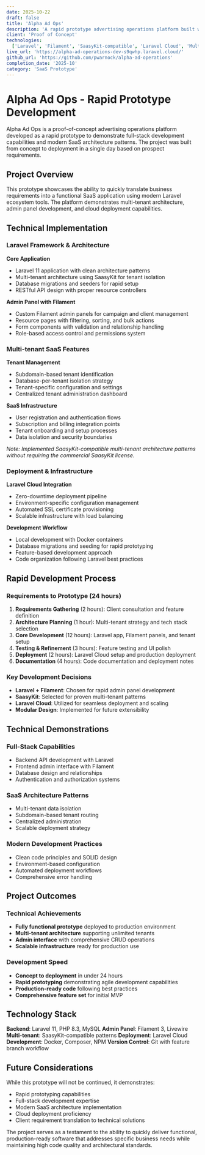 ```yaml
---
date: 2025-10-22
draft: false
title: 'Alpha Ad Ops'
description: 'A rapid prototype advertising operations platform built with Laravel and Filament, demonstrating full-stack development capabilities and modern SaaS architecture patterns.'
client: 'Proof of Concept'
technologies:
  ['Laravel', 'Filament', 'SaasyKit-compatible', 'Laravel Cloud', 'Multi-tenant Architecture']
live_url: 'https://alpha-ad-operations-dev-s9qwhp.laravel.cloud/'
github_url: 'https://github.com/pwarnock/alpha-ad-operations'
completion_date: '2025-10'
category: 'SaaS Prototype'
---
```


# Alpha Ad Ops - Rapid Prototype Development

Alpha Ad Ops is a proof-of-concept advertising operations platform developed as a rapid prototype to demonstrate full-stack development capabilities and modern SaaS architecture patterns. The project was built from concept to deployment in a single day based on prospect requirements.

## Project Overview

This prototype showcases the ability to quickly translate business requirements into a functional SaaS application using modern Laravel ecosystem tools. The platform demonstrates multi-tenant architecture, admin panel development, and cloud deployment capabilities.

## Technical Implementation

### Laravel Framework & Architecture

**Core Application**

- Laravel 11 application with clean architecture patterns
- Multi-tenant architecture using SaasyKit for tenant isolation
- Database migrations and seeders for rapid setup
- RESTful API design with proper resource controllers

**Admin Panel with Filament**

- Custom Filament admin panels for campaign and client management
- Resource pages with filtering, sorting, and bulk actions
- Form components with validation and relationship handling
- Role-based access control and permissions system

### Multi-tenant SaaS Features

**Tenant Management**

- Subdomain-based tenant identification
- Database-per-tenant isolation strategy
- Tenant-specific configuration and settings
- Centralized tenant administration dashboard

**SaaS Infrastructure**

- User registration and authentication flows
- Subscription and billing integration points
- Tenant onboarding and setup processes
- Data isolation and security boundaries

_Note: Implemented SaasyKit-compatible multi-tenant architecture patterns without requiring the commercial SaasyKit license._

### Deployment & Infrastructure

**Laravel Cloud Integration**

- Zero-downtime deployment pipeline
- Environment-specific configuration management
- Automated SSL certificate provisioning
- Scalable infrastructure with load balancing

**Development Workflow**

- Local development with Docker containers
- Database migrations and seeding for rapid prototyping
- Feature-based development approach
- Code organization following Laravel best practices

## Rapid Development Process

### Requirements to Prototype (24 hours)

1. **Requirements Gathering** (2 hours): Client consultation and feature definition
2. **Architecture Planning** (1 hour): Multi-tenant strategy and tech stack selection
3. **Core Development** (12 hours): Laravel app, Filament panels, and tenant setup
4. **Testing & Refinement** (3 hours): Feature testing and UI polish
5. **Deployment** (2 hours): Laravel Cloud setup and production deployment
6. **Documentation** (4 hours): Code documentation and deployment notes

### Key Development Decisions

- **Laravel + Filament**: Chosen for rapid admin panel development
- **SaasyKit**: Selected for proven multi-tenant patterns
- **Laravel Cloud**: Utilized for seamless deployment and scaling
- **Modular Design**: Implemented for future extensibility

## Technical Demonstrations

### Full-Stack Capabilities

- Backend API development with Laravel
- Frontend admin interface with Filament
- Database design and relationships
- Authentication and authorization systems

### SaaS Architecture Patterns

- Multi-tenant data isolation
- Subdomain-based tenant routing
- Centralized administration
- Scalable deployment strategy

### Modern Development Practices

- Clean code principles and SOLID design
- Environment-based configuration
- Automated deployment workflows
- Comprehensive error handling

## Project Outcomes

### Technical Achievements

- **Fully functional prototype** deployed to production environment
- **Multi-tenant architecture** supporting unlimited tenants
- **Admin interface** with comprehensive CRUD operations
- **Scalable infrastructure** ready for production use

### Development Speed

- **Concept to deployment** in under 24 hours
- **Rapid prototyping** demonstrating agile development capabilities
- **Production-ready code** following best practices
- **Comprehensive feature set** for initial MVP

## Technology Stack

**Backend**: Laravel 11, PHP 8.3, MySQL
**Admin Panel**: Filament 3, Livewire
**Multi-tenant**: SaasyKit-compatible patterns
**Deployment**: Laravel Cloud
**Development**: Docker, Composer, NPM
**Version Control**: Git with feature branch workflow

## Future Considerations

While this prototype will not be continued, it demonstrates:

- Rapid prototyping capabilities
- Full-stack development expertise
- Modern SaaS architecture implementation
- Cloud deployment proficiency
- Client requirement translation to technical solutions

The project serves as a testament to the ability to quickly deliver functional, production-ready software that addresses specific business needs while maintaining high code quality and architectural standards.
